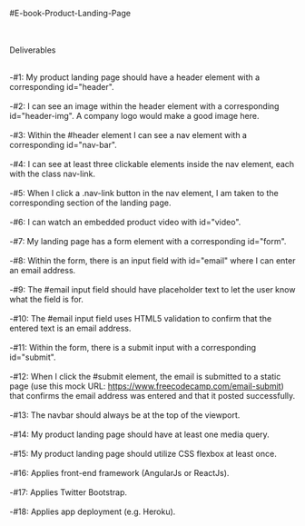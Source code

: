 #E-book-Product-Landing-Page<br><br><br>

Deliverables<br><br>

-#1: My product landing page should have a header element with a corresponding id="header".<br><br>
-#2: I can see an image within the header element with a corresponding id="header-img". A company logo would make a good image here.<br><br>
-#3: Within the #header element I can see a nav element with a corresponding id="nav-bar".<br><br>
-#4: I can see at least three clickable elements inside the nav element, each with the class nav-link.<br><br>
-#5: When I click a .nav-link button in the nav element, I am taken to the corresponding section of the landing page.<br><br>
-#6: I can watch an embedded product video with id="video".<br><br>
-#7: My landing page has a form element with a corresponding id="form".<br><br>
-#8: Within the form, there is an input field with id="email" where I can enter an email address.<br><br>
-#9: The #email input field should have placeholder text to let the user know what the field is for.<br><br>
-#10: The #email input field uses HTML5 validation to confirm that the entered text is an email address.<br><br>
-#11: Within the form, there is a submit input with a corresponding id="submit".<br><br>
-#12: When I click the #submit element, the email is submitted to a static page (use this mock URL: https://www.freecodecamp.com/email-submit) that confirms the email address was entered and that it posted successfully.<br><br>
-#13: The navbar should always be at the top of the viewport. <br><br>
-#14: My product landing page should have at least one media query.<br><br>
-#15: My product landing page should utilize CSS flexbox at least once.<br><br>
-#16: Applies front-end framework  (AngularJs or ReactJs).<br><br>
-#17: Applies Twitter Bootstrap.<br><br>
-#18: Applies app deployment (e.g. Heroku).<br><br>
